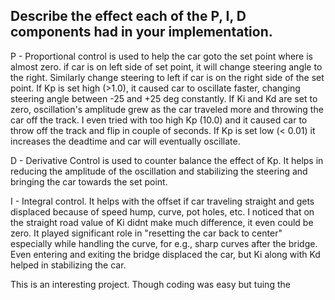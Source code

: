 <H2> Describe the effect each of the P, I, D components had in your implementation. </H2>

P - Proportional control is used to help the car goto the set point where is almost zero. if car is on left side of set point, 
it will change steering angle to the right. Similarly change steering to left if car is on the right side of the set point.
If Kp is set high (>1.0), it caused car to oscillate faster, changing steering angle between -25 and +25 deg constantly. 
If Ki and Kd are set to zero, oscillation's amplitude grew as the car traveled more and throwing the car off the track. 
I even tried with too high Kp (10.0) and it caused car to throw off the track and flip in couple of seconds. If Kp is set low
(< 0.01) it increases the deadtime and car will eventually oscillate.

D - Derivative Control is used to counter balance the effect of Kp. It helps in reducing the amplitude of the oscillation 
and stabilizing the steering and bringing the car towards the set point.

I - Integral control. It helps with the offset if car traveling straight and gets displaced because of speed hump, curve, 
pot holes, etc.  I noticed that on the straight road value of Ki didnt make much difference, it even could be zero. 
It played significant role in "resetting the car back to center" especially while handling the curve, for e.g., sharp curves after the bridge. Even entering and exiting the 
bridge displaced the car, but Ki along with Kd helped in stabilizing the car.

This is an interesting project. Though coding was easy but tuing the 
